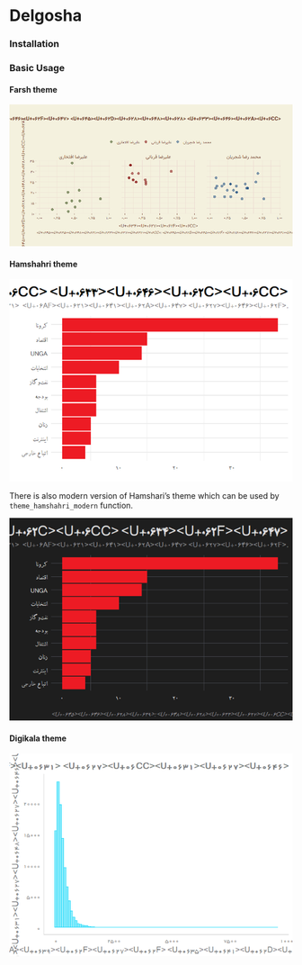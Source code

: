 Delgosha
================

### Installation

### Basic Usage

#### Farsh theme

![](README_files/figure-gfm/unnamed-chunk-3-1.png)<!-- -->

#### Hamshahri theme

![](README_files/figure-gfm/unnamed-chunk-4-1.png)<!-- -->

There is also modern version of Hamshari’s theme which can be used by
`theme_hamshahri_modern` function.

![](README_files/figure-gfm/unnamed-chunk-5-1.png)<!-- -->

#### Digikala theme

![](README_files/figure-gfm/unnamed-chunk-6-1.png)<!-- -->
